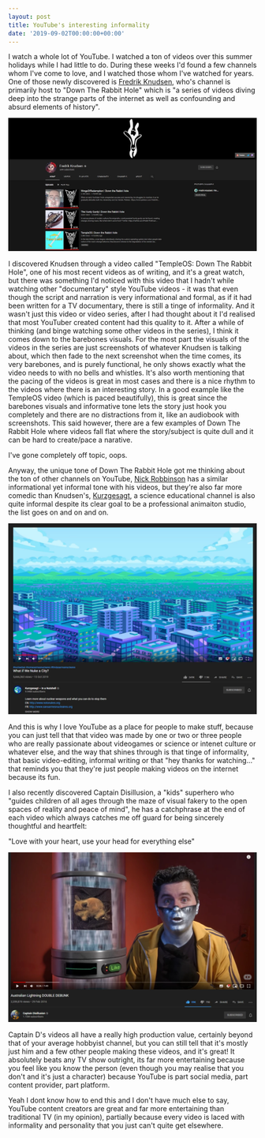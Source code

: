 ```yaml
---
layout: post
title: YouTube's interesting informality
date: '2019-09-02T00:00:00+00:00'
---
```

I watch a whole lot of YouTube. I watched a ton of videos over this summer holidays while I had little to do. During these weeks I'd found a few channels whom I've come to love, and I watched those whom I've watched for years. One of those newly discovered is [Fredrik Knudsen](https://www.youtube.com/channel/UCbWcXB0PoqOsAvAdfzWMf0w), who's channel is primarily host to "Down The Rabbit Hole" which is "a series of videos diving deep into the strange parts of the internet as well as confounding and absurd elements of history". 

![A screenshot of Fredrik Knudsen's youtube channel](/assets/posts/knudsen.png)

I discovered Knudsen through a video called "TempleOS: Down The Rabbit Hole", one of his most recent videos as of writing, and it's a great watch, but there was something I'd noticed with this video that I hadn't while watching other "documentary" style YouTube videos - it was that even though the script and narration is very informational and formal, as if it had been written for a TV documentary, there is still a tinge of informality. And it wasn't just this video or video series, after I had thought about it I'd realised that most YouTuber created content had this quality to it. After a while of thinking (and binge watching some other videos in the series), I think it comes down to the barebones visuals. For the most part the visuals of the videos in the series are just screenshots of whatever Knudsen is talking about, which then fade to the next screenshot when the time comes, its very barebones, and is purely functional, he only shows exactly what the video needs to with no bells and whistles. It's also worth mentioning that the pacing of the videos is great in most cases and there is a nice rhythm to the videos where there is an interesting story. In a good example like the TempleOS video (which is paced beautifully), this is great since the barebones visuals and informative tone lets the story just hook you completely and there are no distractions from it, like an audiobook with screenshots. This said however, there are a few examples of Down The Rabbit Hole where videos fall flat where the story/subject is quite dull and it can be hard to create/pace a narative. 

I've gone completely off topic, oops. 

Anyway, the unique tone of Down The Rabbit Hole got me thinking about the ton of other channels on YouTube, [Nick Robbinson](https://www.youtube.com/user/babylonian) has a similar informational yet informal tone with his videos, but they're also far more comedic than Knudsen's, [Kurzgesagt](https://www.youtube.com/user/Kurzgesagt), a science educational channel is also quite informal despite its clear goal to be a professional animaiton studio, the list goes on and on and on. 

![A Kurzgesagt video titled "What if We Nuke a City?"](/assets/posts/kurzg_nuke_a_city.png)

And this is why I love YouTube as a place for people to make stuff, because you can just tell that that video was made by one or two or three people who are really passionate about videogames or science or intenet culture or whatever else, and the way that shines through is that tinge of informality, that basic video-editing, informal writing or that "hey thanks for watching..." that reminds you that they're just people making videos on the internet because its fun. 

I also recently discovered Captain Disillusion, a "kids" superhero who "guides children of all ages through the maze of visual fakery to the open spaces of reality and peace of mind", he has a catchphrase at the end of each video which always catches me off guard for being sincerely thoughtful and heartfelt:

"Love with your heart, use your head for everything else"

![A screenshot from a Captain Dissilusion video](/assets/posts/capt_dissillusion.png)

Captain D's videos all have a really high production value, certainly beyond that of your average hobbyist channel, but you can still tell that it's mostly just him and a few other people making these videos, and it's great! It absolutely beats any TV show outright, its far more entertaining because you feel like you know the person (even though you may realise that you don't and it's just a character) because YouTube is part social media, part content provider, part platform.

Yeah I dont know how to end this and I don't have much else to say, YouTube content creators are great and far more entertaining than traditional TV (in my opinion), partially because every video is laced with informality and personality that you just can't quite get elsewhere.